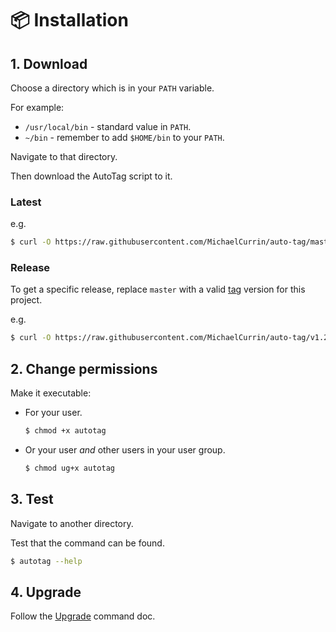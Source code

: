 # 📦 Installation


## 1. Download

Choose a directory which is in your `PATH` variable.

For example:

- `/usr/local/bin` - standard value in `PATH`.
- `~/bin` - remember to add `$HOME/bin` to your `PATH`.

Navigate to that directory.

Then download the AutoTag script to it.

### Latest

e.g.

```sh
$ curl -O https://raw.githubusercontent.com/MichaelCurrin/auto-tag/master/autotag
```

### Release

To get a specific release, replace `master` with a valid [tag](https://github.com/MichaelCurrin/auto-tag/tags) version for this project.

e.g.

```sh
$ curl -O https://raw.githubusercontent.com/MichaelCurrin/auto-tag/v1.2.0/autotag
```


## 2. Change permissions

Make it executable:

- For your user.
    ```sh
    $ chmod +x autotag
    ```
- Or your user _and_ other users in your user group.
    ```sh
    $ chmod ug+x autotag
    ```


## 3. Test

Navigate to another directory.

Test that the command can be found.

```sh
$ autotag --help
```


## 4. Upgrade

Follow the [Upgrade](upgrade) command doc.
